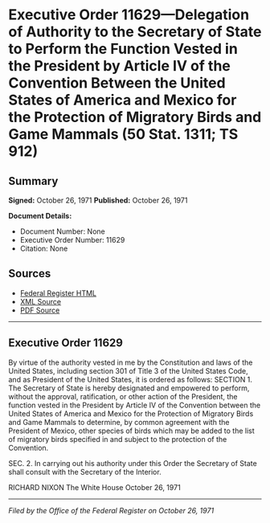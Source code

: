 # Executive Order 11629—Delegation of Authority to the Secretary of State to Perform the Function Vested in the President by Article IV of the Convention Between the United States of America and Mexico for the Protection of Migratory Birds and Game Mammals (50 Stat. 1311; TS 912)

## Summary

**Signed:** October 26, 1971
**Published:** October 26, 1971

**Document Details:**
- Document Number: None
- Executive Order Number: 11629
- Citation: None

## Sources
- [Federal Register HTML](https://www.presidency.ucsb.edu/documents/executive-order-11629-delegation-authority-the-secretary-state-perform-the-function-vested)
- [XML Source](None)
- [PDF Source](None)

---

## Executive Order 11629

By virtue of the authority vested in me by the Constitution and laws of the United States, including section 301 of Title 3 of the United States Code, and as President of the United States, it is ordered as follows:
SECTION 1. The Secretary of State is hereby designated and empowered to perform, without the approval, ratification, or other action of the President, the function vested in the President by Article IV of the Convention between the United States of America and Mexico for the Protection of Migratory Birds and Game Mammals to determine, by common agreement with the President of Mexico, other species of birds which may be added to the list of migratory birds specified in and subject to the protection of the Convention.

SEC. 2. In carrying out his authority under this Order the Secretary of State shall consult with the Secretary of the Interior.

RICHARD NIXON
The White House
October 26, 1971

---

*Filed by the Office of the Federal Register on October 26, 1971*
